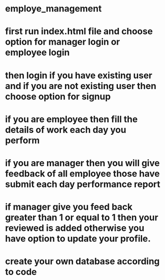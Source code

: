 # employe_management
# first run index.html file and choose option for manager login or employee login
# then login if you have existing user and if you are not existing user then choose option for signup
# if you are employee then fill the details of work each day you perform
# if you are manager then you will give feedback of all employee those have submit each day performance report
# if manager give you feed back greater than 1 or equal to 1 then your reviewed is added otherwise you have option to update your profile.


# create your own database according to code 
